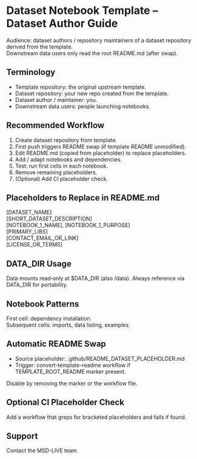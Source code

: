 # Dataset Notebook Template – Dataset Author Guide

Audience: dataset authors / repository maintainers of a dataset repository derived from the template.  
Downstream data users only read the root README.md (after swap).

## Terminology
- Template repository: the original upstream template.
- Dataset repository: your new repo created from the template.
- Dataset author / maintainer: you.
- Downstream data users: people launching notebooks.

## Recommended Workflow
1. Create dataset repository from template.
2. First push triggers README swap (if template README unmodified).
3. Edit README.md (copied from placeholder) to replace placeholders.
4. Add / adapt notebooks and dependencies.
5. Test: run first cells in each notebook.
6. Remove remaining placeholders.
7. (Optional) Add CI placeholder check.

## Placeholders to Replace in README.md
[DATASET_NAME]  
[SHORT_DATASET_DESCRIPTION]  
[NOTEBOOK_1_NAME], [NOTEBOOK_1_PURPOSE]  
[PRIMARY_LIBS]  
[CONTACT_EMAIL_OR_LINK]  
[LICENSE_OR_TERMS]  

## DATA_DIR Usage
Data mounts read‑only at $DATA_DIR (also /data). Always reference via DATA_DIR for portability.

## Notebook Patterns
First cell: dependency installation.  
Subsequent cells: imports, data listing, examples.

## Automatic README Swap
- Source placeholder: .github/README_DATASET_PLACEHOLDER.md
- Trigger: convert-template-readme workflow if TEMPLATE_ROOT_README marker present.

Disable by removing the marker or the workflow file.

## Optional CI Placeholder Check
Add a workflow that greps for bracketed placeholders and fails if found.

## Support
Contact the MSD-LIVE team.

